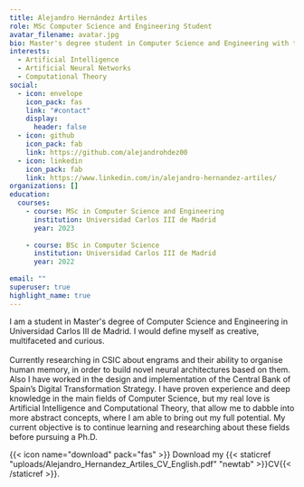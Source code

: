```yaml
---
title: Alejandro Hernández Artiles
role: MSc Computer Science and Engineering Student
avatar_filename: avatar.jpg
bio: Master's degree student in Computer Science and Engineering with the aim of pursuing a Ph.D.
interests:
  - Artificial Intelligence
  - Artificial Neural Networks
  - Computational Theory
social:
  - icon: envelope
    icon_pack: fas
    link: "#contact"
    display:
      header: false
  - icon: github
    icon_pack: fab
    link: https://github.com/alejandrohdez00
  - icon: linkedin
    icon_pack: fab
    link: https://www.linkedin.com/in/alejandro-hernandez-artiles/
organizations: []
education:
  courses:
    - course: MSc in Computer Science and Engineering
      institution: Universidad Carlos III de Madrid
      year: 2023
    
    - course: BSc in Computer Science
      institution: Universidad Carlos III de Madrid
      year: 2022
      
email: ""
superuser: true
highlight_name: true
---
```

<!--StartFragment-->

I am a student in Master's degree of Computer Science and Engineering in Universidad Carlos III de Madrid. I would define myself as creative, multifaceted and curious.\
\
Currently researching in CSIC about engrams and their ability to organise human memory, in order to build novel neural architectures based on them. Also I have worked in the design and implementation of the Central Bank of Spain’s Digital Transformation Strategy. I have proven experience and deep knowledge in the main fields of Computer Science, but my real love is Artificial Intelligence and Computational Theory, that allow me to dabble into more abstract concepts, where I am able to bring out my full potential. My current objective is to continue learning and researching about these fields before pursuing a Ph.D.
<!--EndFragment-->

{{< icon name="download" pack="fas" >}} Download my {{< staticref "uploads/Alejandro_Hernandez_Artiles_CV_English.pdf" "newtab" >}}CV{{< /staticref >}}.